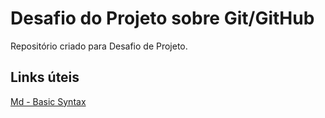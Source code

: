 # Desafio do Projeto sobre Git/GitHub
Repositório criado para Desafio de Projeto.

## Links úteis 
[Md - Basic Syntax](https://www.markdownguide.org/basic-syntax/)
